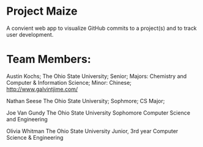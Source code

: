 
Project Maize
=============
A convient web app to visualize GitHub commits to a project(s) and to track user development.

Team Members:
=============

Austin Kochs;
The Ohio State University;
Senior;
Majors: Chemistry and Computer & Information Science;
Minor: Chinese;
http://www.galvintjime.com/

Nathan Seese
The Ohio State University;
Sophmore;
CS Major;

Joe Van Gundy
The Ohio State University
Sophomore
Computer Science and Engineering


Olivia Whitman
The Ohio State University
Junior, 3rd year
Computer Science & Engineering

